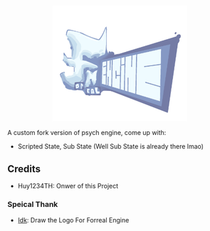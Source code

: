 <p align="center"><img src="logo.png" alt="Logo Forreal Engine" width="60%"></p>

A custom fork version of psych engine, come up with:
- Scripted State, Sub State (Well Sub State is already there lmao)

## Credits
* Huy1234TH: Onwer of this Project
### Speical Thank
* [Idk](https://www.youtube.com/channel/UCPJ_yfqTOYRKE05Suy7FIbA): Draw the Logo For Forreal Engine